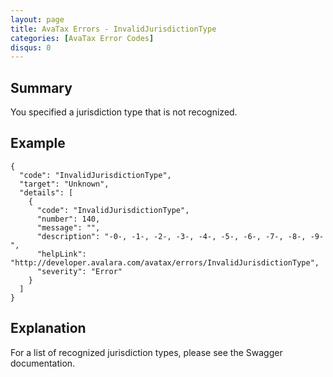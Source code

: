 ```yaml
---
layout: page
title: AvaTax Errors - InvalidJurisdictionType
categories: [AvaTax Error Codes]
disqus: 0
---
```


## Summary

You specified a jurisdiction type that is not recognized.

## Example

    {
      "code": "InvalidJurisdictionType",
      "target": "Unknown",
      "details": [
        {
          "code": "InvalidJurisdictionType",
          "number": 140,
          "message": "",
          "description": "-0-, -1-, -2-, -3-, -4-, -5-, -6-, -7-, -8-, -9-",
          "helpLink": "http://developer.avalara.com/avatax/errors/InvalidJurisdictionType",
          "severity": "Error"
        }
      ]
    }

## Explanation

For a list of recognized jurisdiction types, please see the Swagger documentation.

